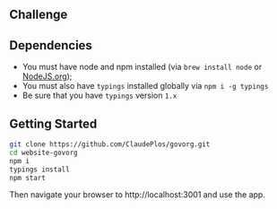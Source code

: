 
## Challenge
## Dependencies
- You must have node and npm installed (via `brew install node` or [NodeJS.org](https://nodejs.org/en/));
- You must also have `typings` installed globally via `npm i -g typings`
- Be sure that you have `typings` version `1.x`

## Getting Started

```bash
git clone https://github.com/ClaudePlos/govorg.git
cd website-govorg
npm i
typings install
npm start
```

Then navigate your browser to http://localhost:3001 and use the app.
